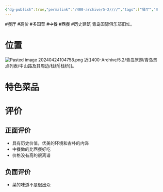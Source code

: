 ```yaml
---
{"dg-publish":true,"permalink":"/400-archive/5-2////","tags":["餐厅","高价","多国菜","中餐","西餐","历史建筑"]}
---
```


#餐厅 #高价 #多国菜 #中餐 #西餐 #历史建筑 
青岛国际俱乐部旧址。
# 位置
![Pasted image 20240424104758.png](/img/user/800-%E5%85%B6%E4%BB%96/801-%E5%9B%BE%E7%89%87/Pasted%20image%2020240424104758.png)
近[[400-Archive/5.2/青岛旅游/青岛景点列表/中山路及其周边/栈桥\|栈桥]]。
# 特色菜品
# 评价
## 正面评价
- 具有历史价值，优美的环境和古朴的内饰
- 中餐做的比西餐好吃
- 价格没有高的很离谱
## 负面评价
- 菜的味道不是很出众